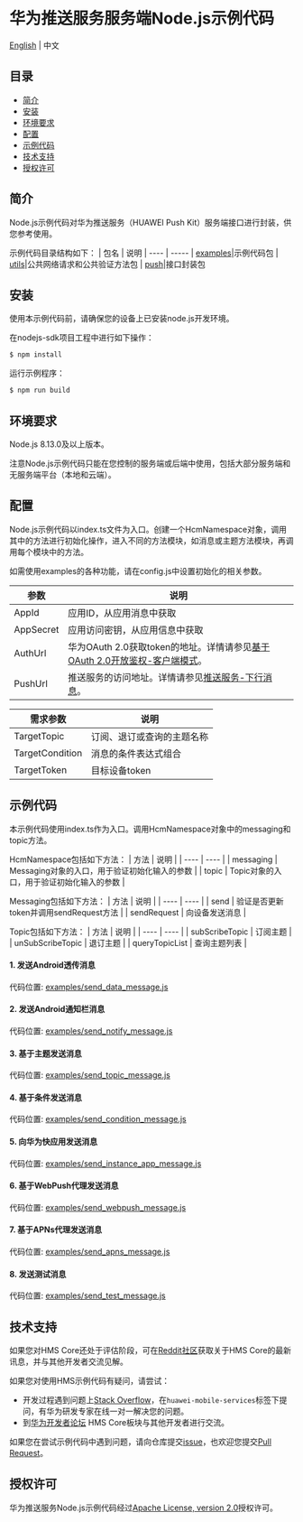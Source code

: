 # 华为推送服务服务端Node.js示例代码
[English](README.md) | 中文

## 目录

 * [简介](#简介)
 * [安装](#安装)
 * [环境要求](#环境要求)
 * [配置](#配置)
 * [示例代码](#示例代码)
 * [技术支持](#技术支持)
 * [授权许可](#授权许可)

## 简介

Node.js示例代码对华为推送服务（HUAWEI Push Kit）服务端接口进行封装，供您参考使用。

示例代码目录结构如下：
| 包名 | 说明
| ---- | ----- 
| [examples](examples)|示例代码包
| [utils](src/utils)|公共网络请求和公共验证方法包
| [push](src/push)|接口封装包

## 安装

使用本示例代码前，请确保您的设备上已安装node.js开发环境。

在nodejs-sdk项目工程中进行如下操作：

```bash
$ npm install
```

运行示例程序：

```bash
$ npm run build
```

## 环境要求

Node.js 8.13.0及以上版本。

注意Node.js示例代码只能在您控制的服务端或后端中使用，包括大部分服务端和无服务端平台（本地和云端）。

## 配置

Node.js示例代码以index.ts文件为入口。创建一个HcmNamespace对象，调用其中的方法进行初始化操作，进入不同的方法模块，如消息或主题方法模块，再调用每个模块中的方法。

如需使用examples的各种功能，请在config.js中设置初始化的相关参数。


| 参数 | 说明 |
| ---- | ----- |
| AppId|应用ID，从应用消息中获取 |
| AppSecret|应用访问密钥，从应用信息中获取|
| AuthUrl|华为OAuth 2.0获取token的地址。详情请参见[基于OAuth 2.0开放鉴权-客户端模式](https://developer.huawei.com/consumer/cn/doc/development/HMSCore-Guides/oauth2-0000001212610981)。|
| PushUrl|推送服务的访问地址。详情请参见[推送服务-下行消息](https://developer.huawei.com/consumer/cn/doc/development/HMSCore-Guides/android-server-dev-0000001050040110?ha_source=hms1)。|


| 需求参数 | 说明 |
| ---- | ----- |
| TargetTopic|订阅、退订或查询的主题名称 |
| TargetCondition|消息的条件表达式组合|
| TargetToken|目标设备token |


## 示例代码

本示例代码使用index.ts作为入口。调用HcmNamespace对象中的messaging和topic方法。

HcmNamespace包括如下方法：
| 方法 | 说明 |
| ---- | ---- |
| messaging | Messaging对象的入口，用于验证初始化输入的参数 |
| topic | Topic对象的入口，用于验证初始化输入的参数 |
	
Messaging包括如下方法：
| 方法 | 说明 |
| ---- | ---- |
| send | 验证是否更新token并调用sendRequest方法 |
| sendRequest | 向设备发送消息 |

Topic包括如下方法：
| 方法 | 说明 |
| ---- | ---- |
| subScribeTopic | 订阅主题 |
| unSubScribeTopic | 退订主题 |
| queryTopicList | 查询主题列表 |

#### 1.	发送Android透传消息
代码位置: [examples/send_data_message.js](examples/send_data_message.js)

#### 2.	发送Android通知栏消息
代码位置: [examples/send_notify_message.js](examples/send_notify_message.js)

#### 3.	基于主题发送消息
代码位置: [examples/send_topic_message.js](examples/send_topic_message.js)
	
#### 4.	基于条件发送消息
代码位置: [examples/send_condition_message.js](examples/send_condition_message.js)

#### 5.	向华为快应用发送消息
代码位置: [examples/send_instance_app_message.js](examples/send_instance_app_message.js)

#### 6.	基于WebPush代理发送消息
代码位置: [examples/send_webpush_message.js](examples/send_webpush_message.js)

#### 7.	基于APNs代理发送消息
代码位置: [examples/send_apns_message.js](examples/send_apns_message.js)

#### 8.	发送测试消息
代码位置: [examples/send_test_message.js](examples/send_test_message.js)

## 技术支持
如果您对HMS Core还处于评估阶段，可在[Reddit社区](https://www.reddit.com/r/HuaweiDevelopers/)获取关于HMS Core的最新讯息，并与其他开发者交流见解。

如果您对使用HMS示例代码有疑问，请尝试：
- 开发过程遇到问题上[Stack Overflow](https://stackoverflow.com/questions/tagged/huawei-mobile-services?tab=Votes)，在`huawei-mobile-services`标签下提问，有华为研发专家在线一对一解决您的问题。
- 到[华为开发者论坛](https://developer.huawei.com/consumer/cn/forum/blockdisplay?fid=18?ha_source=hms1) HMS Core板块与其他开发者进行交流。

如果您在尝试示例代码中遇到问题，请向仓库提交[issue](https://github.com/HMS-Core/hms-push-serverdemo-nodejs/issues)，也欢迎您提交[Pull Request](https://github.com/HMS-Core/hms-push-serverdemo-nodejs/pulls)。

## 授权许可
华为推送服务Node.js示例代码经过[Apache License, version 2.0](http://www.apache.org/licenses/LICENSE-2.0)授权许可。
